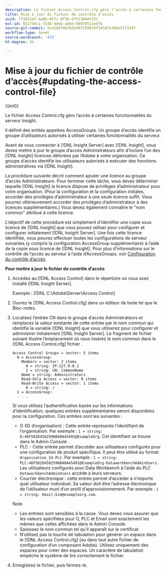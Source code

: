 ```yaml
---
description: Le fichier Access Control.cfg gère l’accès à certaines fonctionnalités du serveur Insight.
title: Mise à jour du fichier de contrôle d’accès
uuid: f73651e5-6a8b-45fc-8f36-6751304dc53c
exl-id: 551758c1-f24b-49e6-ab6e-09979511e4f4
source-git-commit: 5ce5b8f8b35d2d4f319076f54347e300e5f133df
workflow-type: tm+mt
source-wordcount: '472'
ht-degree: 3%

---
```


# Mise à jour du fichier de contrôle d’accès{#updating-the-access-control-file}

{{eol}}

Le fichier Access Control.cfg gère l’accès à certaines fonctionnalités du serveur Insight.

Il définit des entités appelées AccessGroups. Un groupe d’accès identifie un groupe d’utilisateurs autorisés à utiliser certaines fonctionnalités du serveur.

Avant de vous connecter à [!DNL Insight Server] avec [!DNL Insight], vous devez mettre à jour le groupe d’accès Administrateurs afin d’inclure l’un des [!DNL Insight] licences délivrées par l’Adobe à votre organisation. Ce groupe d’accès identifie les utilisateurs autorisés à exécuter des fonctions administratives via [!DNL Insight].

La procédure suivante décrit comment ajouter une licence au groupe d’accès Administrateurs. Pour terminer cette tâche, vous devez déterminer laquelle [!DNL Insight] la licence dispose de privilèges d’administrateur pour votre organisation. (Pour la configuration et la configuration initiales, accorder des privilèges d’administrateur à une seule licence suffit. Vous pourrez ultérieurement accorder des privilèges d’administrateur à des licences supplémentaires.) Vous devez également connaître le &quot;nom commun&quot; attribué à cette licence.

L’objectif de cette procédure est simplement d’identifier une copie sous licence de [!DNL Insight] que vous pouvez utiliser pour configurer et configurer initialement [!DNL Insight Server]. Une fois cette licence identifiée, vous pouvez effectuer toutes les configurations de serveur suivantes (y compris la configuration AccessGroup supplémentaire) à l’aide de la copie sous licence de [!DNL Insight]. Pour plus d’informations sur le contrôle de l’accès au serveur à l’aide d’AccessGroups, voir [Configuration du contrôle d’accès](../../../../home/c-inst-svr/c-admin-inst-svr/c-config-acs-ctrl/c-config-acs-ctrl.md#concept-ac385e870dbe4b57a72bf7266b60f93d).

**Pour mettre à jour le fichier de contrôle d’accès**

1. Accédez au [!DNL Access Control] dans le répertoire où vous avez installé [!DNL Insight Server].

   Exemple : [!DNL C:\Adobe\Server\Access Control]

1. Ouvrez le [!DNL Access Control.cfg] dans un éditeur de texte tel que le Bloc-notes.
1. Localisez l’entrée CN dans le groupe d’accès Administrateurs et remplacez la valeur existante de cette entrée par le nom commun qui identifie la variable [!DNL Insight] que vous utiliserez pour configurer et administrer initialement [!DNL Insight Server]. Le fragment de fichier suivant illustre l’emplacement où vous insérez le nom commun dans le [!DNL Access Control.cfg] fichier .

   ```
   Access Control Groups = vector: 5 items 
     0 = AccessGroup: 
       Members = vector: 2 items 
         0 = string: IP:127.0.0.1 
         1 = string: CN: CommonName 
       Name = string: Administrators 
       Read-Only Access = vector: 0 items 
       Read-Write Access = vector: 1 items 
         0 = string: / 
     1 = AccessGroup: 
     . . . 
   ```

   Si vous utilisez l’authentification basée sur les informations d’identification, quelques entrées supplémentaires seront disponibles pour la configuration. Ces entrées sont les suivantes :

   * O (ID d’organisation) : Cette entrée représente l’identifiant de l’organisation. Par exemple : `1 = string: O:46F582D4582596B40A45491@ExampleOrg`. Cet identifiant se trouve dans le Admin Console .
   * PLC - Cette entrée permet d’accéder aux utilisateurs configurés pour une configuration de produit spécifique. Il peut être utilisé au format `Organization_Id-PLC`. Par exemple : `1 = string: PLC:46F582D4582596B40A45491@ExampleOrg-DataworkbenchAdminUsers`. Les utilisateurs configurés pour Data Workbench à l’aide du PLC `DataworkbenchAdminUsers` accède à leurs serveurs.
   * Courrier électronique : cette entrée permet d’accéder à n’importe quel utilisateur individuel. Sa valeur doit être l’adresse électronique de l’utilisateur muni d’un profil d’approvisionnement. Par exemple : `1 = string: Email:kim@exampleorg.com`.

   >[!NOTE]
   >
   >
   >    
   >    
   >    * Les entrées sont sensibles à la casse. Vous devez vous assurer que les valeurs spécifiées pour O, PLC et Email sont exactement les mêmes que celles affichées dans le Admin Console.
   >    * Saisissez le nom commun tel qu’il apparaît sur le certificat.
   >    * N’utilisez pas la touche de tabulation pour générer un espace dans le [!DNL Access Control.cfg] (ou dans tout autre fichier de configuration d’un composant Adobe). Utilisez uniquement des espaces pour créer des espaces. Un caractère de tabulation empêche le système de lire correctement le fichier.


1. Enregistrez le fichier, puis fermez-le.
